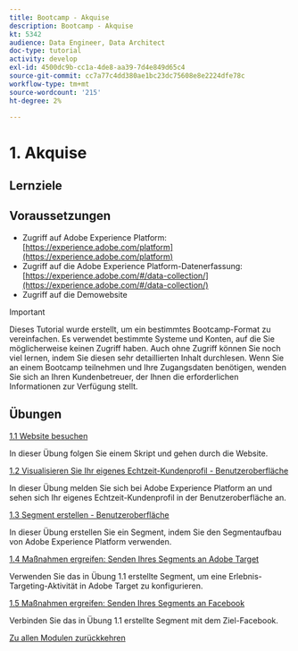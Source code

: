 ```yaml
---
title: Bootcamp - Akquise
description: Bootcamp - Akquise
kt: 5342
audience: Data Engineer, Data Architect
doc-type: tutorial
activity: develop
exl-id: 4500dc9b-cc1a-4de8-aa39-7d4e849d65c4
source-git-commit: cc7a77c4dd380ae1bc23dc75608e8e2224dfe78c
workflow-type: tm+mt
source-wordcount: '215'
ht-degree: 2%

---
```


# 1. Akquise

## Lernziele

## Voraussetzungen

- Zugriff auf Adobe Experience Platform: [https://experience.adobe.com/platform](https://experience.adobe.com/platform)
- Zugriff auf die Adobe Experience Platform-Datenerfassung: [https://experience.adobe.com/#/data-collection/](https://experience.adobe.com/#/data-collection/)
- Zugriff auf die Demowebsite

>[!IMPORTANT]
>
>Dieses Tutorial wurde erstellt, um ein bestimmtes Bootcamp-Format zu vereinfachen. Es verwendet bestimmte Systeme und Konten, auf die Sie möglicherweise keinen Zugriff haben. Auch ohne Zugriff können Sie noch viel lernen, indem Sie diesen sehr detaillierten Inhalt durchlesen. Wenn Sie an einem Bootcamp teilnehmen und Ihre Zugangsdaten benötigen, wenden Sie sich an Ihren Kundenbetreuer, der Ihnen die erforderlichen Informationen zur Verfügung stellt.

## Übungen

[1.1 Website besuchen](./ex1.md)

In dieser Übung folgen Sie einem Skript und gehen durch die Website.

[1.2 Visualisieren Sie Ihr eigenes Echtzeit-Kundenprofil - Benutzeroberfläche](./ex2.md)

In dieser Übung melden Sie sich bei Adobe Experience Platform an und sehen sich Ihr eigenes Echtzeit-Kundenprofil in der Benutzeroberfläche an.

[1.3 Segment erstellen - Benutzeroberfläche](./ex3.md)

In dieser Übung erstellen Sie ein Segment, indem Sie den Segmentaufbau von Adobe Experience Platform verwenden.

[1.4 Maßnahmen ergreifen: Senden Ihres Segments an Adobe Target](./ex4.md)

Verwenden Sie das in Übung 1.1 erstellte Segment, um eine Erlebnis-Targeting-Aktivität in Adobe Target zu konfigurieren.

[1.5 Maßnahmen ergreifen: Senden Ihres Segments an Facebook](./ex5.md)

Verbinden Sie das in Übung 1.1 erstellte Segment mit dem Ziel-Facebook.

[Zu allen Modulen zurückkehren](../../overview.md)
